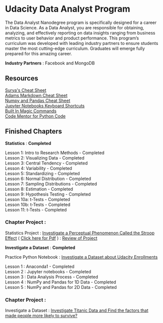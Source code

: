 # Udacity Data Analyst Program

The Data Analyst Nanodegree program is specifically designed for a career in Data Science. As a Data Analyst, you are responsible for obtaining, analyzing, and effectively reporting on data insights ranging from business metrics to user behavior and product performance. This program’s curriculum was developed with leading industry partners to ensure students master the most cutting-edge curriculum. Graduates will emerge fully prepared for this amazing career.

**Industry Partners** : Facebook and MongoDB

## Resources 

[Surya's Cheat Sheet](https://github.com/Suryak1986/Udacity-Data-Analyst/blob/master/conda_cheatsheet.md)  
[Adams Markdown Cheat Sheet](https://github.com/adam-p/markdown-here/wiki/Markdown-Cheatsheet)  
[Numpy and Pandas Cheat Sheet](https://github.com/Suryak1986/Udacity-Data-Analyst/blob/master/numpy_pandas_cheatsheet.pdf)  
[Jupyter Notebooks Keyboard Shortcuts](https://github.com/Suryak1986/Udacity-Data-Analyst/blob/master/keyboard-shortcuts.ipynb)  
[Built In Magic Commands](http://ipython.readthedocs.io/en/stable/interactive/magics.html)  
[Code Mentor for Python Code](https://www.codementor.io/sheena/python-generators-and-iterators-du1082iua)
  
## Finished Chapters

**Statistics** : **Completed**  
  
Lesson 1: Intro to Research Methods - Completed  
Lesson 2: Visualizing Data - Completed  
Lesson 3: Central Tendency - Completed  
Lesson 4: Variability - Completed  
Lesson 5: Standardizing - Completed  
Lesson 6: Normal Distribution - Completed  
Lesson 7: Sampling Distributions - Completed  
Lesson 8: Estimation - Completed  
Lesson 9: Hypothesis Testing - Completed  
Lesson 10a: t-Tests - Completed  
Lesson 10b: t-Tests - Completed  
Lesson 11: t-Tests - Completed  

### Chapter Project :  

Statistics Project : [Investigate a Perceptual Phenomenon Called the Stroop Effect](https://github.com/Suryak1986/Udacity-Data-Analyst/blob/master/stroop-effect.md) ( [Click here for Pdf](https://github.com/Suryak1986/Udacity-Data-Analyst/blob/master/Stroop_Effct.pdf) )  : [Review of Project](https://github.com/Suryak1986/Udacity-Data-Analyst/blob/master/P1_Review) 

**Investigate a Dataset** : **Completed** 

Practice Python Notebook : [Investigate a Dataset about Udacity Enrollments](https://github.com/Suryak1986/Udacity-Data-Analyst/blob/master/L1_Starter_Code.ipynb)

Lesson 1 : Anaconda1 - Completed  
Lesson 2 : Jupyter notebooks - Completed  
Lesson 3 : Data Analysis Process - Completed  
Lesson 4 : NumPy and Pandas for 1D Data - Completed  
Lesson 5 : NumPy and Pandas for 2D Data - Completed  

### Chapter Project :

Investigate a Dataset : [Investigate Titanic Data and Find the factors that made people more likely to survive?](https://github.com/Suryak1986/Udacity-Data-Analyst/blob/master/Titanic_Project.ipynb)
